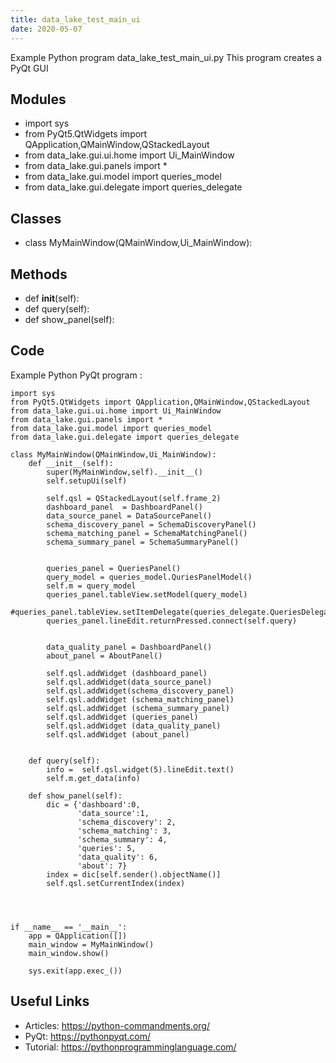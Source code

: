 ```yaml
---
title: data_lake_test_main_ui
date: 2020-05-07
---
```

Example Python program data_lake_test_main_ui.py
This program creates a PyQt GUI

## Modules

* import sys
* from PyQt5.QtWidgets import QApplication,QMainWindow,QStackedLayout
* from data_lake.gui.ui.home import Ui_MainWindow
* from data_lake.gui.panels import *
* from data_lake.gui.model import queries_model
* from data_lake.gui.delegate import queries_delegate

## Classes

* class MyMainWindow(QMainWindow,Ui_MainWindow):

## Methods

* def __init__(self):
* def query(self):
* def show_panel(self):

## Code

Example Python PyQt program :

    import sys
    from PyQt5.QtWidgets import QApplication,QMainWindow,QStackedLayout
    from data_lake.gui.ui.home import Ui_MainWindow
    from data_lake.gui.panels import *
    from data_lake.gui.model import queries_model
    from data_lake.gui.delegate import queries_delegate
    
    class MyMainWindow(QMainWindow,Ui_MainWindow):
        def __init__(self):
            super(MyMainWindow,self).__init__()
            self.setupUi(self)
    
            self.qsl = QStackedLayout(self.frame_2)
            dashboard_panel  = DashboardPanel()
            data_source_panel = DataSourcePanel()
            schema_discovery_panel = SchemaDiscoveryPanel()
            schema_matching_panel = SchemaMatchingPanel()
            schema_summary_panel = SchemaSummaryPanel()
    
    
            queries_panel = QueriesPanel()
            query_model = queries_model.QuriesPanelModel()
            self.m = query_model
            queries_panel.tableView.setModel(query_model)
            #queries_panel.tableView.setItemDelegate(queries_delegate.QueriesDelegate())
            queries_panel.lineEdit.returnPressed.connect(self.query)
    
    
            data_quality_panel = DashboardPanel()
            about_panel = AboutPanel()
    
            self.qsl.addWidget (dashboard_panel)
            self.qsl.addWidget(data_source_panel)
            self.qsl.addWidget(schema_discovery_panel)
            self.qsl.addWidget (schema_matching_panel)
            self.qsl.addWidget (schema_summary_panel)
            self.qsl.addWidget (queries_panel)
            self.qsl.addWidget (data_quality_panel)
            self.qsl.addWidget (about_panel)
    
    
        def query(self):
            info =  self.qsl.widget(5).lineEdit.text()
            self.m.get_data(info)
    
        def show_panel(self):
            dic = {'dashboard':0,
                   'data_source':1,
                   'schema_discovery': 2,
                   'schema_matching': 3,
                   'schema_summary': 4,
                   'queries': 5,
                   'data_quality': 6,
                   'about': 7}
            index = dic[self.sender().objectName()]
            self.qsl.setCurrentIndex(index)
    
    
    
    
    if __name__ == '__main__':
        app = QApplication([])
        main_window = MyMainWindow()
        main_window.show()
    
        sys.exit(app.exec_())
    

## Useful Links

- Articles: https://python-commandments.org/
- PyQt: https://pythonpyqt.com/
- Tutorial: https://pythonprogramminglanguage.com/
